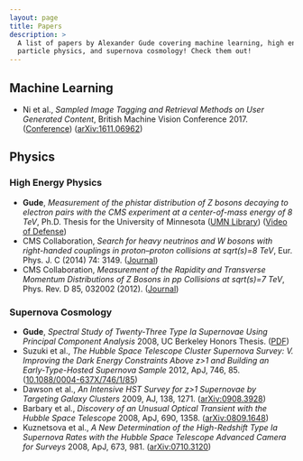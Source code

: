 ```yaml
---
layout: page
title: Papers
description: >
  A list of papers by Alexander Gude covering machine learning, high energy
  particle physics, and supernova cosmology! Check them out!
---
```


## Machine Learning

- Ni et al., *Sampled Image Tagging and Retrieval Methods on User Generated
  Content*, British Machine Vision Conference 2017.
  ([Conference](https://www.dropbox.com/s/q2bquqawpg8htgc/0956.pdf?dl=1A))
  ([arXiv:1611.06962](https://arxiv.org/abs/1611.06962))

## Physics

### High Energy Physics

- **Gude**, *Measurement of the phistar distribution of Z bosons decaying to
  electron pairs with the CMS experiment at a center-of-mass energy of 8 TeV*,
  Ph.D. Thesis for the University of Minnesota ([UMN
  Library](http://hdl.handle.net/11299/175445)) ([Video of
  Defense](https://www.youtube.com/watch?v=oEcGh5ds4D8))
- CMS Collaboration, *Search for heavy neutrinos and W bosons with
  right-handed couplings in proton–proton collisions at sqrt(s)=8 TeV*, Eur.
  Phys. J. C (2014) 74: 3149.
  ([Journal](http://dx.doi.org/10.1140/epjc/s10052-014-3149-z))
- CMS Collaboration, *Measurement of the Rapidity and Transverse Momentum
  Distributions of Z Bosons in pp Collisions at sqrt(s)=7 TeV*, Phys. Rev. D
  85, 032002 (2012). ([Journal](http://dx.doi.org/10.1103/PhysRevD.85.032002))

### Supernova Cosmology

- **Gude**, *Spectral Study of Twenty-Three Type Ia Supernovae Using Principal
  Component Analysis* 2008, UC Berkeley Honors Thesis.
  ([PDF](/files/undergrad_thesis.pdf))
- Suzuki et al., *The Hubble Space Telescope Cluster Supernova Survey: V.
  Improving the Dark Energy Constraints Above z\>1 and Building an
  Early-Type-Hosted Supernova Sample* 2012, ApJ, 746, 85.
  ([10.1088/0004-637X/746/1/85](http://dx.doi.org/10.1088/0004-637X/746/1/85))
- Dawson et al., *An Intensive HST Survey for z\>1 Supernovae by Targeting
  Galaxy Clusters* 2009, AJ, 138, 1271.
  ([arXiv:0908.3928](http://arxiv.org/abs/0908.3928))
- Barbary et al., *Discovery of an Unusual Optical Transient with the Hubble
  Space Telescope* 2008, ApJ, 690, 1358.
  ([arXiv:0809.1648](http://arxiv.org/abs/0809.1648))
- Kuznetsova et al., *A New Determination of the High-Redshift Type Ia
  Supernova Rates with the Hubble Space Telescope Advanced Camera for Surveys*
  2008, ApJ, 673, 981. ([arXiv:0710.3120](http://arxiv.org/abs/0710.3120))
